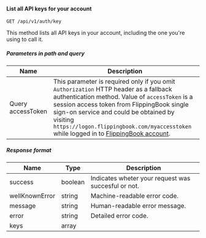 #### List all API keys for your account
`GET /api/v1/auth/key`

This method lists all API keys in your account, including the one you're using to call it.
##### Parameters in path and query
|Name|Description|
|-|-|
|<Badge>Query</Badge> accessToken|This parameter is required only if you omit `Authorization` HTTP header as a fallback authentication method. Value of  `accessToken` is a session access token from FlippingBook single sign-on service and could be obtained by visiting  `https://logon.flippingbook.com/myaccesstoken` while logged in to [FlippingBook account](https://flippingbook.com/account).|
##### Response format
|Name|Type|Description|
|-|-|-|
|success|boolean|Indicates wheter your request was succesful or not.|
|wellKnownError|string|Machine-readable error code.|
|message|string|Human-readable error message.|
|error|string|Detailed error code.|
|keys|array||
